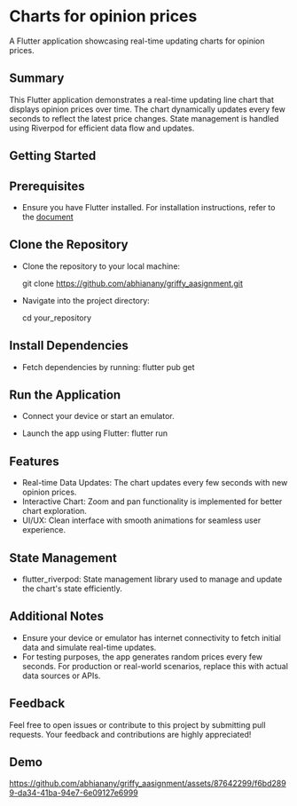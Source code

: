 
# Charts for opinion prices

A Flutter application showcasing real-time updating charts for opinion prices.


## Summary
This Flutter application demonstrates a real-time updating line chart that displays opinion prices over time. The chart dynamically updates every few seconds to reflect the latest price changes. State management is handled using Riverpod for efficient data flow and updates.


## Getting Started

## Prerequisites
- Ensure you have Flutter installed. For installation instructions, refer to the [document](https://docs.flutter.dev/)

## Clone the Repository
- Clone the repository to your local machine:

  git clone https://github.com/abhianany/griffy_aasignment.git

- Navigate into the project directory:

  cd your_repository

## Install Dependencies
- Fetch dependencies by running:
  flutter pub get

## Run the Application
- Connect your device or start an emulator.

- Launch the app using Flutter: flutter run


## Features

- Real-time Data Updates: The chart updates every few seconds with new opinion prices.
- Interactive Chart: Zoom and pan functionality is implemented for better chart exploration.
- UI/UX: Clean interface with smooth animations for seamless user experience.


## State Management
- flutter_riverpod: State management library used to manage and update the chart's state efficiently.
## Additional Notes
- Ensure your device or emulator has internet connectivity to fetch initial data and simulate real-time updates.
- For testing purposes, the app generates random prices every few seconds. For production or real-world scenarios, replace this with actual data sources or APIs.
## Feedback

Feel free to open issues or contribute to this project by submitting pull requests. Your feedback and contributions are highly appreciated!

## Demo


https://github.com/abhianany/griffy_aasignment/assets/87642299/f6bd2899-da34-41ba-94e7-6e09127e6999

